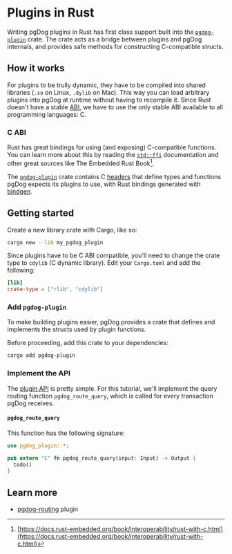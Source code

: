 # Plugins in Rust

Writing pgDog plugins in Rust has first class support built into the [`pgdog-plugin`](https://github.com/levkk/pgdog/tree/main/pgdog-plugin) crate. The crate acts
as a bridge between plugins and pgDog internals, and provides safe methods for constructing C-compatible structs.

## How it works

For plugins to be trully dynamic, they have to be compiled into shared libraries (`.so` on Linux, `.dylib` on Mac). This way you can load arbitrary plugins into pgDog at runtime without having to recompile it. Since Rust doesn't have a stable [ABI](https://en.wikipedia.org/wiki/Application_binary_interface), we have to use the only stable ABI available to all programming languages: C.

### C ABI

Rust has great bindings for using (and exposing) C-compatible functions. You can learn more about this by reading the [`std::ffi`](https://doc.rust-lang.org/stable/std/ffi/index.html) documentation and other great sources like The Embedded Rust Book[^1].

The [`pgdog-plugin`](https://github.com/levkk/pgdog/tree/main/pgdog-plugin) crate contains C [headers](https://github.com/levkk/pgdog/tree/main/pgdog-plugin/include) that define
types and functions pgDog expects its plugins to use, with Rust bindings generated with [bindgen](https://docs.rs/bindgen/latest/bindgen/).

[^1]: [https://docs.rust-embedded.org/book/interoperability/rust-with-c.html](https://docs.rust-embedded.org/book/interoperability/rust-with-c.html)


## Getting started

Create a new library crate with Cargo, like so:

```bash
cargo new --lib my_pgdog_plugin
```

Since plugins have to be C ABI compatible, you'll need to change the crate type to `cdylib` (C dynamic library).
Edit your `Cargo.toml` and add the following:

```toml
[lib]
crate-type = ["rlib", "cdylib"]
```

### Add `pgdog-plugin`

To make building plugins easier, pgDog provides a crate that defines and implements the structs used by
plugin functions.

Before proceeding, add this crate to your dependencies:

```bash
cargo add pgdog-plugin
```

### Implement the API

The [plugin API](../plugins/index.md) is pretty simple. For this tutorial, we'll implement the query routing function `pgdog_route_query`, which is called for every transaction pgDog receives.

#### `pgdog_route_query`

This function has the following signature:

```rust
use pgdog_plugin::*;

pub extern "C" fn pgdog_route_query(input: Input) -> Output {
  todo()
}
```

## Learn more

- [pgdog-routing](https://github.com/levkk/pgdog/tree/main/plugins/pgdog-routing) plugin

